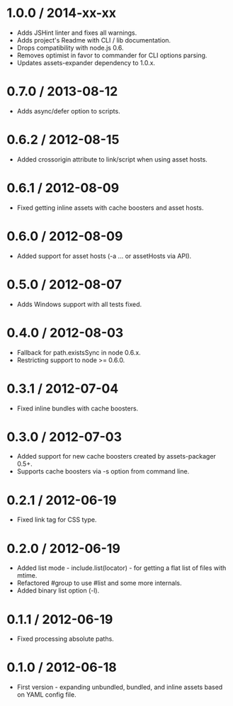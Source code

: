 1.0.0 / 2014-xx-xx
==================

* Adds JSHint linter and fixes all warnings.
* Adds project's Readme with CLI / lib documentation.
* Drops compatibility with node.js 0.6.
* Removes optimist in favor to commander for CLI options parsing.
* Updates assets-expander dependency to 1.0.x.

0.7.0 / 2013-08-12
==================

* Adds async/defer option to scripts.

0.6.2 / 2012-08-15
==================

* Added crossorigin attribute to link/script when using asset hosts.

0.6.1 / 2012-08-09
==================

* Fixed getting inline assets with cache boosters and asset hosts.

0.6.0 / 2012-08-09
==================

* Added support for asset hosts (-a ... or assetHosts via API).

0.5.0 / 2012-08-07
==================

* Adds Windows support with all tests fixed.

0.4.0 / 2012-08-03
==================

* Fallback for path.existsSync in node 0.6.x.
* Restricting support to node >= 0.6.0.

0.3.1 / 2012-07-04
==================

* Fixed inline bundles with cache boosters.

0.3.0 / 2012-07-03
==================

* Added support for new cache boosters created by assets-packager 0.5+.
* Supports cache boosters via -s option from command line.

0.2.1 / 2012-06-19
==================

* Fixed link tag for CSS type.

0.2.0 / 2012-06-19
==================

* Added list mode - include.list(locator) - for getting a flat list of files with mtime.
* Refactored #group to use #list and some more internals.
* Added binary list option (-l).

0.1.1 / 2012-06-19
==================

* Fixed processing absolute paths.

0.1.0 / 2012-06-18
==================

* First version - expanding unbundled, bundled, and inline assets based on YAML config file.
